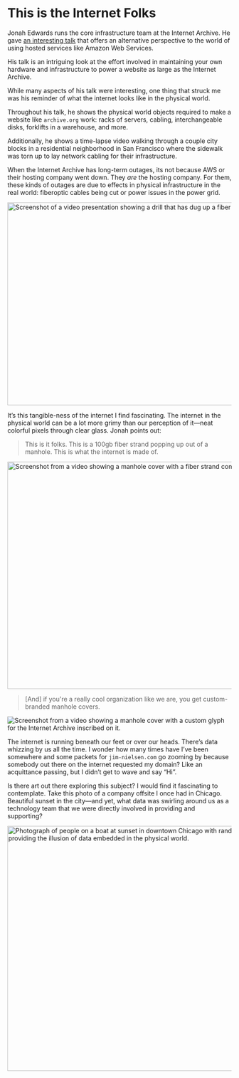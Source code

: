 # This is the Internet Folks

Jonah Edwards runs the core infrastructure team at the Internet Archive. He gave [an interesting talk](https://archive.org/details/jonah-edwards-presentation) that offers an alternative perspective to the world of using hosted services like Amazon Web Services.

His talk is an intriguing look at the effort involved in maintaining your own hardware and infrastructure to power a website as large as the Internet Archive.

While many aspects of his talk were interesting, one thing that struck me was his reminder of what the internet looks like in the physical world.

Throughout his talk, he shows the physical world objects required to make a website like `archive.org` work: racks of servers, cabling, interchangeable disks, forklifts in a warehouse, and more.

Additionally, he shows a time-lapse video walking through a couple city blocks in a residential neighborhood in San Francisco where the sidewalk was torn up to lay network cabling for their infrastructure.

When the Internet Archive has long-term outages, its not because AWS or their hosting company went down. They _are_ the hosting company. For them, these kinds of outages are due to effects in physical infrastructure in the real world: fiberoptic cables being cut or power issues in the power grid.

<img src="https://cdn.jim-nielsen.com/blog/2021/internet-cable-drill.png" width="801" height="456" alt="Screenshot of a video presentation showing a drill that has dug up a fiber optic cable." /> 

It’s this tangible-ness of the internet I find fascinating. The internet in the physical world can be a lot more grimy than our perception of it—neat colorful pixels through clear glass. Jonah points out:

> This is it folks. This is a 100gb fiber strand popping up out of a manhole. This is what the internet is made of. 

<img src="https://cdn.jim-nielsen.com/blog/2021/internet-manhole-fiber.png" width="1020" height="511" alt="Screenshot from a video showing a manhole cover with a fiber strand coming out of it onto the street.">

> [And] if you're a really cool organization like we are, you get custom-branded manhole covers.

<img src="https://cdn.jim-nielsen.com/blog/2021/internet-manhole-cover.png" alt="Screenshot from a video showing a manhole cover with a custom glyph for the Internet Archive inscribed on it.">

The internet is running beneath our feet or over our heads. There’s data whizzing by us all the time. I wonder how many times have I’ve been somewhere and some packets for `jim-nielsen.com` go zooming by because somebody out there on the internet requested my domain? Like an acquittance passing, but I didn’t get to wave and say “Hi”.

Is there art out there exploring this subject? I would find it fascinating to contemplate. Take this photo of a company offsite I once had in Chicago. Beautiful sunset in the city—and yet, what data was swirling around us as a technology team that we were directly involved in providing and supporting?

<img src="https://cdn.jim-nielsen.com/blog/2021/internet-company-meetup-data.png" width="834" height="551" alt="Photograph of people on a boat at sunset in downtown Chicago with random characters mixed into the environment providing the illusion of data embedded in the physical world.">